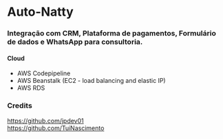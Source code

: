 # Auto-Natty
            
</pre>


### Integração com CRM, Plataforma de pagamentos, Formulário de dados e WhatsApp para consultoria.

#### Cloud
- AWS Codepipeline
- AWS Beanstalk (EC2 - load balancing and elastic IP)
- AWS RDS

### Credits
https://github.com/jpdev01
<br>
https://github.com/TuiNascimento
